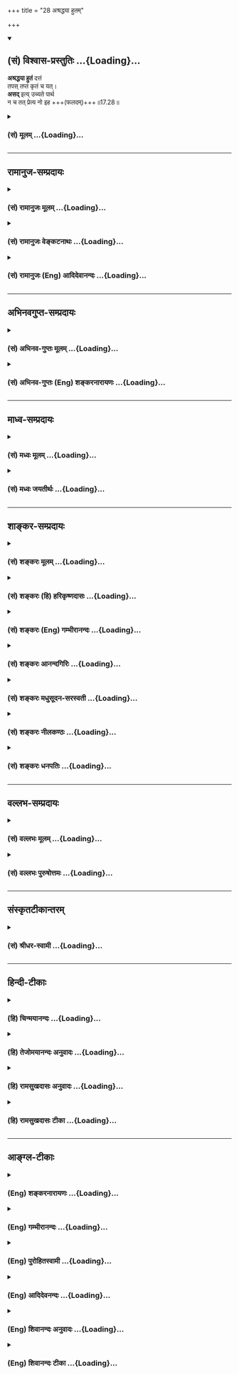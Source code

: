 +++
title = "28 अश्रद्धया हुतम्"

+++
<div class="js_include" newlevelforh1="2" title="(सं) विश्वास-प्रस्तुतिः" unfilled url="/purANam_vaiShNavam/mahAbhAratam/06-bhIShma-parva/03-bhagavad-gItA-parva/saMskRtam/vishvAsa-prastutiH/17_shraddhA-traya-vibhA/28_ashraddhayA_hutam.md">
<details open><summary><h2>(सं) विश्वास-प्रस्तुतिः ...{Loading}...</h2></summary>

**अश्रद्धया हुतं** दत्तं  
तपस् तप्तं कृतं च यत्।  
**असद्** इत्य् उच्यते पार्थ  
न च तत् प्रेत्य नो इह +++(फलदम्)+++॥17.28॥
</details>
</div>
<div class="js_include collapsed" newlevelforh1="3" title="(सं) मूलम्" unfilled url="/purANam_vaiShNavam/mahAbhAratam/06-bhIShma-parva/03-bhagavad-gItA-parva/saMskRtam/mUlam/17_shraddhA-traya-vibhA/28_ashraddhayA_hutam.md">
<details><summary><h3>(सं) मूलम् ...{Loading}...</h3></summary>

अश्रद्धया हुतं दत्तं तपस्तप्तं कृतं च यत्।  
असदित्युच्यते पार्थ न च तत्प्रेत्य नो इह।।17.28।।
</details>
</div>


_________________
## रामानुज-सम्प्रदायः
<div class="js_include collapsed" newlevelforh1="3" title="(सं) रामानुजः मूलम्" unfilled url="/purANam_vaiShNavam/mahAbhAratam/06-bhIShma-parva/03-bhagavad-gItA-parva/saMskRtam/rAmAnujaH/mUlam/17_shraddhA-traya-vibhA/28_ashraddhayA_hutam.md">
<details><summary><h3>(सं) रामानुजः मूलम् ...{Loading}...</h3></summary>

।।17.28।।**अश्रद्धया कृतं** शास्त्रीयम् अपि होमादिकम् **असद् इति**
उच्यते। कुतः **न च तत् प्रेत्य नो इह;** न मोक्षाय न सांसारिकाय च फलाय
इति।

</details>
</div>
<div class="js_include collapsed" newlevelforh1="3" title="(सं) रामानुजः वेङ्कटनाथः" unfilled url="/purANam_vaiShNavam/mahAbhAratam/06-bhIShma-parva/03-bhagavad-gItA-parva/saMskRtam/rAmAnujaH/venkaTanAthaH/17_shraddhA-traya-vibhA/28_ashraddhayA_hutam.md">
<details><summary><h3>(सं) रामानुजः वेङ्कटनाथः ...{Loading}...</h3></summary>

  
  
।।17.28।। शास्त्रविधिमुत्सृज्य \[16।27\] इत्यादिना अध्यायारम्भे
प्रश्नोत्तरमुखेन श्रद्धायुक्तस्याप्यशास्त्रीयस्यासुरत्वेनासत्त्वं
प्रतिपाद्य शास्त्रीयस्य ततो व्यावृत्तिर्दर्शिता इदानीं व्यतिरेकेण
प्रकृतानां सदिति निर्देशार्हत्वदृढीकरणाय शास्त्रीयस्यापि
श्रद्धारहितस्यासत्त्वमुच्यते। विशिष्टव्यतिरेकस्य विशेषणाभावे
विशेष्याभावे च समानत्वादित्यभिप्रायेणाऽऽहअश्रद्धया कृतं शास्त्रीयमपीति।
कृतशब्दस्य हुतदत्तयोरन्वयः। तप्तम् इत्यनेन तपसः
कृतत्वसिद्धेर्हुतदत्तशब्दावत्र भावार्थौ। एवं कृतशब्दस्य
विशेषणतयाऽन्वयेऽपेक्षिते सामान्यविषयपरोपकारादिविषयत्वक्लृप्तिरयुक्तेति च
भावः। यद्यप्यशास्त्रीयवन्निरयपतनैकहेतुत्वं नास्ति; तथापि
तत्तद्वाक्योदितफलाभावादसत्त्वमुपपद्यत इत्यभिप्रायेण हेत्वाकाङ्क्षां
दर्शयतिकुत इति। येयं प्रेते \[कठो.1।1।20\] इति श्रुत्यविरोधेन
प्रेत्यशब्दस्य मुक्तदशाविषयत्वोपपत्तौमोक्षकाङ्क्षिभिः \[17।25\]
इत्याद्युक्तफलव्यतिरेकस्यन च तत्प्रेत्य इत्यादिना विवक्षितत्वमाहन
मोक्षायेति। परिशेषसिद्धमिहशब्दस्यार्थमाहन सांसारिकाय
फलायेति। ,श्रद्धायुक्तमप्यवैदिकं; वैदिकमपि श्रद्धाहीनं
दृष्टादृष्टप्रयोजनविरहादननुष्ठेयम् उभयविधप्रयोजनयोगाद्वैदिकमेव
श्रद्धापूतमेवानुष्ठेयमित्यध्यायसार इति भावः।  
  
इति कवितार्किकसिंहस्य सर्वतन्त्रस्वतन्त्रस्य श्रीमद्वेङ्कटनाथस्य
वेदान्ताचार्यस्य कृतिषु भगवद्रामानुजविरचितश्रीमद्गीताभाष्यटीकायां
तात्पर्यचन्द्रिकायां सप्तदशोऽध्यायः।।17।।

</details>
</div>
<div class="js_include collapsed" newlevelforh1="3" title="(सं) रामानुजः (Eng) आदिदेवानन्दः" unfilled url="/purANam_vaiShNavam/mahAbhAratam/06-bhIShma-parva/03-bhagavad-gItA-parva/saMskRtam/rAmAnujaH/english/AdidevAnandaH/17_shraddhA-traya-vibhA/28_ashraddhayA_hutam.md">
<details><summary><h3>(सं) रामानुजः (Eng) आदिदेवानन्दः ...{Loading}...</h3></summary>

17.28 Offerings etc., when performed without faith, are Asat (i.e.,
unreal, bereft of efficiency), although they might be what has been enjoined by the Sastras. Why so; Because it is naught here or hereafter;
it will not lead to release nor to any desirable result in Samsara.

</details>
</div>


_________________
## अभिनवगुप्त-सम्प्रदायः
<div class="js_include collapsed" newlevelforh1="3" title="(सं) अभिनव-गुप्तः मूलम्" unfilled url="/purANam_vaiShNavam/mahAbhAratam/06-bhIShma-parva/03-bhagavad-gItA-parva/saMskRtam/abhinava-guptaH/mUlam/17_shraddhA-traya-vibhA/28_ashraddhayA_hutam.md">
<details><summary><h3>(सं) अभिनव-गुप्तः मूलम् ...{Loading}...</h3></summary>

।।17.28।। इदानीमश्रद्धावतः तामसं कर्म सर्वथा +++(S सर्वथैव )+++ निष्फलं
कारककलापसंयोजनसमुपजनितप्रयासमात्रफलमेव +++(Nसंयोजनमुपजनित -- )+++ ; इति
सर्वथैव +++(S सर्वथा )+++ अश्रद्धावता न भाव्यमित्युच्यते -- अश्रद्धयेति।
असदिति -- अप्रशस्तम्। तस्मात् प्रशस्ते कर्मणि यतमानानां सुखेनैव भवति
शिवम् इति।।। शिवम्।। अत्र संग्रहश्लोकः -- स एव कारकावेशः क्रिया
सैवाविशेषिणी।  
  
तथापि विज्ञानवतां मोक्षार्थे पर्यवस्यति।।।। इति
श्रीमहामाहेश्वराचार्यवर्यराजानकाभिनवगुप्तपादविर  
  
चिते श्रीमद्भगवद्गीतार्थसंग्रहे सप्तदशोऽध्यायः।।  
  

</details>
</div>
<div class="js_include collapsed" newlevelforh1="3" title="(सं) अभिनव-गुप्तः (Eng) शङ्करनारायणः" unfilled url="/purANam_vaiShNavam/mahAbhAratam/06-bhIShma-parva/03-bhagavad-gItA-parva/saMskRtam/abhinava-guptaH/english/shankaranArAyaNaH/17_shraddhA-traya-vibhA/28_ashraddhayA_hutam.md">
<details><summary><h3>(सं) अभिनव-गुप्तः (Eng) शङ्करनारायणः ...{Loading}...</h3></summary>

17.28 Asradhaya etc. ASAT : not praiseworthy (or inauspicious).
Therefore Happiness just easily arises for those who exert in the
prasieworthy (or auspicious) act.

</details>
</div>


_________________
## माध्व-सम्प्रदायः
<div class="js_include collapsed" newlevelforh1="3" title="(सं) मध्वः मूलम्" unfilled url="/purANam_vaiShNavam/mahAbhAratam/06-bhIShma-parva/03-bhagavad-gItA-parva/saMskRtam/madhvaH/mUlam/17_shraddhA-traya-vibhA/28_ashraddhayA_hutam.md">
<details><summary><h3>(सं) मध्वः मूलम् ...{Loading}...</h3></summary>

।।17.28।। तथाच ऋग्वेदखिलेषु -- यज्ञाद्या निष्फलं कर्म तत्स्यात्सद्वै
तदर्थकं कर्म वदन्ति देवाः। तच्छब्दानां
सन्निधेर्ब्रह्मप्रीतेस्तद्रूपत्वाज्जनितं ब्रह्म तस्य इति।

</details>
</div>
<div class="js_include collapsed" newlevelforh1="3" title="(सं) मध्वः जयतीर्थः" unfilled url="/purANam_vaiShNavam/mahAbhAratam/06-bhIShma-parva/03-bhagavad-gItA-parva/saMskRtam/madhvaH/jayatIrthaH/17_shraddhA-traya-vibhA/28_ashraddhayA_hutam.md">
<details><summary><h3>(सं) मध्वः जयतीर्थः ...{Loading}...</h3></summary>

।।17.28।। अश्रद्धया इत्यनेन ब्रह्मभक्तिरपीति अत्र श्रुतिसम्मतिमाह --
**तथा चे**ति। ओं यज्ञाद्याः वेदाद्योतत्वात्। निष्फलं
फलोद्देशरहितत्वात्तदर्थं ब्रह्मविषयम्। एवं तच्छब्दानां ब्रह्मशब्दानाम्।
यज्ञादिषु सन्निधेरवगततद्रूपत्वात् तत्प्रतिमात्वात् तस्योक्तप्रकारेण
यज्ञादीनामनुष्ठातुः।

</details>
</div>


_________________
## शाङ्कर-सम्प्रदायः
<div class="js_include collapsed" newlevelforh1="3" title="(सं) शङ्करः मूलम्" unfilled url="/purANam_vaiShNavam/mahAbhAratam/06-bhIShma-parva/03-bhagavad-gItA-parva/saMskRtam/shankaraH/mUlam/17_shraddhA-traya-vibhA/28_ashraddhayA_hutam.md">
<details><summary><h3>(सं) शङ्करः मूलम् ...{Loading}...</h3></summary>

।।17.28।। --,**अश्रद्धया हुतं** हवनं कृतम्; अश्रद्धया **दत्तं**
ब्राह्मणेभ्यः; अश्रद्धया **तपः तप्तम्** अनुष्ठितम्; तथा अश्रद्धयैव
**कृतं यत्** स्तुतिनमस्कारादि; तत् सर्वम् **असत् इति उच्यते;**
मत्प्राप्तिसाधनमार्गबाह्यत्वात् **पार्थ। न च तत्** बहुलायासमपि
**प्रेत्य** फलाय **नो** अपि इहार्थम्; साधुभिः निन्दितत्वात् इति।। इति
श्रीमत्परमहंसपरिव्राजकाचार्यस्य
श्रीगोविन्दभगवत्पूज्यपादशिष्यस्य,श्रीमच्छंकरभगवतः कृतौ
श्रीमद्भगवद्गीताभाष्ये  
  
सप्तदशोऽध्यायः।।  
  

</details>
</div>
<div class="js_include collapsed" newlevelforh1="3" title="(सं) शङ्करः (हि) हरिकृष्णदासः" unfilled url="/purANam_vaiShNavam/mahAbhAratam/06-bhIShma-parva/03-bhagavad-gItA-parva/saMskRtam/shankaraH/hindI/harikRShNadAsaH/17_shraddhA-traya-vibhA/28_ashraddhayA_hutam.md">
<details><summary><h3>(सं) शङ्करः (हि) हरिकृष्णदासः ...{Loading}...</h3></summary>

।।17.28।। क्योंकि सभी जगह श्रद्धाकी प्रधानतासे ही सब कुछ किया जाता है;
इसलिये --, बिना श्रद्धाके किया हुआ हवन; बिना श्रद्धाके ब्राह्मणोंको दिया
हुआ दान; तपा हुआ तप तथा और भी जो कुछ बिना श्रद्धाके किया हुआ स्तुति --
नमस्कारादि कर्म है वह सब; हे पार्थ मेरी प्राप्तिके साधनमार्गसे बाह्य
होनेके कारण असत् है; ऐसा कहा जाता है। क्योंकि वह बहुत परिश्रमयुक्त
होनेपर भी साधु पुरुषोंद्वारा निन्दित होनेके कारण न तो मरनेके पश्चात् फल
देनेवाला होता है और न इस लोकमें ही सुखदायक होता है।

</details>
</div>
<div class="js_include collapsed" newlevelforh1="3" title="(सं) शङ्करः (Eng) गम्भीरानन्दः" unfilled url="/purANam_vaiShNavam/mahAbhAratam/06-bhIShma-parva/03-bhagavad-gItA-parva/saMskRtam/shankaraH/english/gambhIrAnandaH/17_shraddhA-traya-vibhA/28_ashraddhayA_hutam.md">
<details><summary><h3>(सं) शङ्करः (Eng) गम्भीरानन्दः ...{Loading}...</h3></summary>

17.28 O son of Prtha, whatever is hutam, offered in sacrifice, poured as
oblation; and dattam, given in charity to Brahmanas,without faith;
whatever tapah, austerity; is taptam, performed without faith; so also,
whatever is krtam, done without faith, e.g. praise, salutation, etc.;
all that ucyate, is said to be; asat iti, of no avail, since it is
outside th course of discipline leading to Me. Ca, and, although
involving great effort; na ca tat, it is of no conseence; pretya, after
death, for producing (some) result; na, nor even for any result; iha,
because it is condemned by the wise. \[Thus it is established in this
chapter that, among persons who are not at all versed in the scriptures,
but are possessed of (either of the) three characterisitcs of sattva,
(rajas) etc., only those shall attain to Liberation who steadfastly
resort to sattva alone by partaking of sattvika food, (performing
sattvika) sacrifices) etc. to te exclusion of rajasika and tamasika food
etc., who destroy any defect that might arise in sacrifice etc. by
uttering the names of Brahman, who have fully purified their intellect,
and who have attained to the realization of Truth arising from one's
being endowed with such disciplines as hearing and and thinking
(sravana, manana) of, and meditation (nididhyasana) on Brahman.\]

</details>
</div>
<div class="js_include collapsed" newlevelforh1="3" title="(सं) शङ्करः आनन्दगिरिः" unfilled url="/purANam_vaiShNavam/mahAbhAratam/06-bhIShma-parva/03-bhagavad-gItA-parva/saMskRtam/shankaraH/AnandagiriH/17_shraddhA-traya-vibhA/28_ashraddhayA_hutam.md">
<details><summary><h3>(सं) शङ्करः आनन्दगिरिः ...{Loading}...</h3></summary>

।।17.28।। अश्रद्धान्वितस्यापि कर्मणो नामत्रयोच्चारणादवैगुण्ये
श्रद्धाप्राधान्यं न स्यादित्याशङ्क्याह -- **तत्र चेति।** सप्तमीभ्यां
प्रकृतं यज्ञादि गृह्यते सर्वं यज्ञादि सगुणमिति शेषः। तस्यासत्त्वं साधयति
-- **मत्प्राप्तीति।** ऐहिकामुष्मिकं वा फलमश्रद्धितेनापि कर्मणा
संपत्स्यते कुतोऽस्यासत्त्वमित्याशङ्क्याह -- **नचेति।**
तस्योभयविधफलाहेतुत्वे हेतुमाह -- **साधुभिरिति।** निन्दन्ति हि साधवः
श्रद्धारहितं कर्मातो नैतदुभयफलौपयिकमित्यर्थः। तदनेन शास्त्रानभिज्ञानमपि
श्रद्धावतां श्रद्धया सात्त्विकत्वादित्रैविध्यभाजां
राजसतामसाहारादित्यागेन सात्त्विकाहारादिसेवया सत्त्वैकशरणानां प्राप्तमपि
यज्ञादिवैगुण्यं ब्रह्मनामनिर्देशेन,परिहरतां परिशुद्धबुद्धीनां
श्रवणादिसामग्रीसंजाततत्त्वसाक्षात्कारवतां मोक्षोपपत्तिरिति स्थितम्। इति
श्रीमत्परमहंसपरिव्राजकाचार्यश्रीमच्छुद्धानन्दपूज्यपादशिष्यानन्दगिरिकृतौ
सप्तदशोऽध्यायः।।17।।  
  

</details>
</div>
<div class="js_include collapsed" newlevelforh1="3" title="(सं) शङ्करः मधुसूदन-सरस्वती" unfilled url="/purANam_vaiShNavam/mahAbhAratam/06-bhIShma-parva/03-bhagavad-gItA-parva/saMskRtam/shankaraH/madhusUdana-sarasvatI/17_shraddhA-traya-vibhA/28_ashraddhayA_hutam.md">
<details><summary><h3>(सं) शङ्करः मधुसूदन-सरस्वती ...{Loading}...</h3></summary>

।।17.28।। यद्यालस्यादिना शास्त्रीयं विधिमुत्सृज्य श्रद्दधानस्यैव
वृद्धव्यवहारमात्रेण यज्ञतपोदानादि कुर्वतां प्रमादाद्वैगुण्ये प्राप्ते
तत्सदिति ब्रह्मनिर्देशेन तत्परिहारस्तर्ह्यश्रद्दधानतया शास्त्रीयं
विधिमुत्सृज्य कामकारेण यत्किंचिद्यज्ञादि कुर्वतामसुराणामपि तेनैव
वैगुण्यपरिहारः स्यादिति कृतं श्रद्धया सात्त्विकत्वहेतुभूतयेत्यत आह --
अश्रद्धयेति। अश्रद्धया यद्धुतं हवनं कृतमग्नौ दत्तं यद्ब्राह्मणेभ्यो
यत्तपस्तप्तं यच्चान्यत्कर्म कृतं स्तुतिनमस्कारादि तत्सर्वमश्रद्धया
कृतमसदसाध्वित्युच्यते। अत ओंतत्सदिति निर्देशेन न तस्य साधुभावः शक्यते
कर्तुं सर्वथा तदयोग्यत्वाच्छिलाया इवाङ्कुरस्तत्कस्मादसदित्युच्यते शृणु
हे पार्थ; चो हेतौ। यस्मात्तदश्रद्धाकृतं न प्रेत्य परलोके फलति
विगुणत्वेनापूर्वाजनकत्वान्नो इह नापीह लोके यशः साधुभिर्निन्दितत्वात्। अत
ऐहिकामुष्मिकफलविकलत्वादश्रद्धाकृतस्य सात्त्विक्या श्रद्धयैव सात्त्विकं
यज्ञादि कुर्यादन्तःकरणशुद्धये। तादृशस्यैव श्रद्धापूर्वकस्य सात्त्विकस्य
यज्ञादेर्दैवाद्वैगुण्यशङ्कायां ब्रह्मणो नामनिर्देशेन साद्गुण्यं
संपादनीयमिति परमार्थः। श्रद्धापूर्वकसात्त्विकमपि यज्ञादि विगुणं ब्रह्मणो
नामनिर्देशेन सात्त्विकं च संपादितं भवतीति भाष्यम्। तदेवमस्मिन्नध्याये
आलस्यादिनाऽनादृतशास्त्राणां श्रद्धापूर्वकं वृद्धव्यवहारमात्रेण
प्रवर्तमानानां शास्त्रानादरेणासुरसाधर्म्येण श्रद्धापूर्वकानुष्ठानेन च
देवसाधर्म्येण किमसुरा अमी देवावेत्यर्जुनसंशयविषयाणां
राजसतामसश्रद्धापूर्वकं राजसतामसयज्ञादिकारिणोऽसुराः।
शास्त्रीयज्ञानसाधनानधिकारिणः सात्त्विकश्रद्धापूर्वकं
सात्त्विकयज्ञादिकारिणस्तु देहाः शास्त्रीयज्ञानसाधनाधिकारिण इति
श्रद्धात्रैविध्यप्रदर्शनमुखेनाहारादित्रैविध्यप्रदर्शनेन च भगवता निर्णयः
कृत इति सिद्धम्।

</details>
</div>
<div class="js_include collapsed" newlevelforh1="3" title="(सं) शङ्करः नीलकण्ठः" unfilled url="/purANam_vaiShNavam/mahAbhAratam/06-bhIShma-parva/03-bhagavad-gItA-parva/saMskRtam/shankaraH/nIlakaNThaH/17_shraddhA-traya-vibhA/28_ashraddhayA_hutam.md">
<details><summary><h3>(सं) शङ्करः नीलकण्ठः ...{Loading}...</h3></summary>

।।17.28।। सर्वत्र श्रद्धैव साद्गुण्यहेतुरिति व्यतिरेकमुखेनाह --
**अश्रद्धयेति।** हुतं होमः। दत्तं दानम्। तपस्तप्तमनुष्ठितम् कृतमश्रद्धया
विहितं भगवन्नामस्मरणमपि यच्चान्यत्तत्सर्वमसत् अभावभूतमित्युच्यते। पार्थ;
अतएव तत् प्रेत्य मृत्वा परलोके नोपयुज्यते। इहास्मिन् लोके वा नो
नैवोपयुज्यते। तस्मात् श्रद्धैव सात्त्विकी मातेव सुखकामैः शरणीकरणीयेति
भावः।

</details>
</div>
<div class="js_include collapsed" newlevelforh1="3" title="(सं) शङ्करः धनपतिः" unfilled url="/purANam_vaiShNavam/mahAbhAratam/06-bhIShma-parva/03-bhagavad-gItA-parva/saMskRtam/shankaraH/dhanapatiH/17_shraddhA-traya-vibhA/28_ashraddhayA_hutam.md">
<details><summary><h3>(सं) शङ्करः धनपतिः ...{Loading}...</h3></summary>

।।17.28।। तत्र सर्वत्रास्तिक्यलक्षणायाः श्रद्धायाः प्रधानतया सर्वं तथैव
संपाद्यते यस्मात्तस्मांदश्रद्धया हुतं हव्यवहनं कृतं दत्तं च ब्राह्णेब्यो
यत्तपस्तप्तं यच्चान्यत्कर्म स्तुतिनमस्कारादिकृतं तत्सर्वमसदित्युच्यते
सत्प्राप्तिमार्गादास्तिदास्तिक्यलक्षणाद्वाह्यत्वात्। असत्त्वमेव
प्रतिपादयति। नच तद्वह्वायासमपि प्रेत्य मृत्वा नापीह यशोरुपफलाय
साधुभिर्निन्दितत्वात्। हुतमित्युक्त्या विहिते कर्मणि श्रद्धावनधिकारी
प्रतिषिद्धे तु श्रद्धारहितोऽपीति बोधितम्। एतेन निषेधलङ्गिनो नास्तिकस्य
प्रत्यवायाभावप्रसङ्गो निरस्तः। ननुयदेव विद्यया करोति श्रद्धयोपनिषदा तदेव
वीर्यवत्तरं भवति इति श्रुत्या श्रद्धया कुतं वीर्यवत्तरं चेत्
श्रद्धारहितमपि वीर्यवदित्यर्थाद्वोधितमिति कथं भगवता प्रोक्तमसदित्युच्यत
इति। नैष दोषः। यतः श्रुतिस्तश्रद्धापदं भक्तिरुपश्रद्धापरं स्मृतिस्थं तु
विश्वसात्मकश्रद्धापरम्। एवंच नास्तिक्यबुद्य्धा कृतं सर्वं निरर्थकमेवातो
नास्तिक्यं श्रेयोर्थिभिः सर्वथैव हेयमिति भावः। पृथा पुत्रस्य तव तु कदापि
तन्नेचितमिति सूचयन्संबोधयति पार्थेति। तदनेन सप्तदशाध्यायेन
श्रद्धादित्रैविध्यं निरुपयता शास्त्रानभिज्ञानामपि सात्त्विकश्रद्धावतां
राजसतामसाहारदिपरिवर्जनेन सात्त्विकाहारादिसेवया सत्त्वैकशरणानां
प्राप्तमपि यज्ञादिवैगुण्यं ब्रह्मनामनिर्देशेन परिहरतां परिशुद्धबुद्धीनां
श्रवणादिना ब्रह्मात्मसाक्षात्कारो भवतीति प्रदर्शितम्।। इति
श्रीमत्परमहंसपरिव्राजकाचार्यश्रीबालस्वामिश्रीपादशिष्यदत्तवंशावतंसरामकुमारसूनुधनपतिविदुषा
विरचितायां श्रीकीताभाष्योत्कर्षदीपिकायां सप्तदशोऽध्यायः।।17।।  
  

</details>
</div>


_________________
## वल्लभ-सम्प्रदायः
<div class="js_include collapsed" newlevelforh1="3" title="(सं) वल्लभः मूलम्" unfilled url="/purANam_vaiShNavam/mahAbhAratam/06-bhIShma-parva/03-bhagavad-gItA-parva/saMskRtam/vallabhaH/mUlam/17_shraddhA-traya-vibhA/28_ashraddhayA_hutam.md">
<details><summary><h3>(सं) वल्लभः मूलम् ...{Loading}...</h3></summary>

।।17.28।। किञ्च यज्ञादिकं हुतादिकं च यत्कृतं अश्रद्धया
शास्त्रीयश्रद्धाराहित्येन तदसद्व्यर्थमित्यर्थः। कुतः न च तत्प्रेत्य नो
इहेति उभयलोकसुखासाधकत्वादित्यर्थः।

</details>
</div>
<div class="js_include collapsed" newlevelforh1="3" title="(सं) वल्लभः पुरुषोत्तमः" unfilled url="/purANam_vaiShNavam/mahAbhAratam/06-bhIShma-parva/03-bhagavad-gItA-parva/saMskRtam/vallabhaH/puruShottamaH/17_shraddhA-traya-vibhA/28_ashraddhayA_hutam.md">
<details><summary><h3>(सं) वल्लभः पुरुषोत्तमः ...{Loading}...</h3></summary>

  
  
।।17.28।। अथैतदतिरिक्तं श्रद्धाविहीनमेतदपि असदित्युच्यत इत्याह --
अश्रद्धयेति। अश्रद्धया श्रद्धां विना हुतं हवनादिकं; दत्तं दानादि; तप्तं
तपः; च पुनः यत्किञ्चित् कृतं कर्म यागतीर्थस्नानादिकं; हे पार्थ मद्भक्त
तत्सर्वं असदित्युच्यते; तच्च प्रेत्य परलोके न फलति मत्सम्बन्धाभावात्। इह
लोके न फलं; सदनादृतत्वात्। अतो मत्सम्बन्ध्येव लौकिकालौकिकं फलतीति तदेव
कर्त्तव्यमिति निरूपितम्। निष्फलं त्रिगुणं कर्म सश्रद्धमपि यत्कृतम्। सफलं
निर्गुणं चातः कर्त्तव्यमिति रूपितम्।

</details>
</div>


_________________
## संस्कृतटीकान्तरम्
<div class="js_include collapsed" newlevelforh1="3" title="(सं) श्रीधर-स्वामी" unfilled url="/purANam_vaiShNavam/mahAbhAratam/06-bhIShma-parva/03-bhagavad-gItA-parva/saMskRtam/shrIdhara-svAmI/17_shraddhA-traya-vibhA/28_ashraddhayA_hutam.md">
<details><summary><h3>(सं) श्रीधर-स्वामी ...{Loading}...</h3></summary>

।।17.28।। इदानीं सर्वकर्मसु श्रद्धयैव प्रवृत्त्यर्थमश्रद्धाकृतं सर्वं
निन्दति **--** **अश्रद्धयेति।** अश्रद्धया हुतं हवनं; दत्तं दानं; तप्तं
निर्वर्तितं तपः। यच्चान्यदपि कृतं कर्म तत्सर्वमसदित्युच्यते।
यतस्तत्प्रेत्य लोकान्तरे न फलति विगुणत्वात्। नो इह न चास्मिंल्लोके फलति;
अयशस्करत्वात्।

</details>
</div>


_________________
## हिन्दी-टीकाः
<div class="js_include collapsed" newlevelforh1="3" title="(हि) चिन्मयानन्दः" unfilled url="/purANam_vaiShNavam/mahAbhAratam/06-bhIShma-parva/03-bhagavad-gItA-parva/hindI/chinmayAnandaH/17_shraddhA-traya-vibhA/28_ashraddhayA_hutam.md">
<details><summary><h3>(हि) चिन्मयानन्दः ...{Loading}...</h3></summary>

।।17.28।। इस श्लोक में; निषेध की भाषा में निश्चयात्मक रूप से भगवान् कहते
हैं कि श्रद्धारहित कोई भी कर्म न इस लोक में और न मरण के पश्चात् ही
लाभदायक होता है। कर्मों का फल कर्ता की श्रद्धा; उत्साह और निश्चय पर ही
निर्भर करता है। मनुष्य की श्रद्धा ही उसके कर्मों को आभा प्रदान करती है।
अत कर्म का फल बहुत अधिक मात्रा में कर्ता की श्रद्धा पर निर्भर करता
है। यहाँ निश्चयात्मक रूप से कहा गया है कि श्रद्धारहित यज्ञ; दान; तप और
अन्य कर्म असत् होते हैं। असत् से सत् की उत्पत्ति नहीं हो सकती। इसलिए ऐसे
असत् कर्मों से कोई वास्तविक श्रेष्ठ फल प्राप्त नहीं किया जा सकता। भगवान्
के इस कथन से यह स्पष्ट होता है कि सब कर्मों में श्रद्धा की प्रमुखता है
और उसके बिना कर्म निष्फल होते हैं। श्रद्धा का यह नियम न केवल आध्यात्मिक
क्षेत्र में ही सत्य है; अपितु लौकिक फलों की प्राप्ति में भी उतना ही सत्य
प्रमाणित होता है। कर्ता को स्वयं अपने में; कर्म में तथा प्राप्य लक्ष्य
में श्रद्धा आवश्यक होती है; केवल तभी वह अपनी सम्पूर्ण क्षमता के साथ
प्रयत्न कर सकता है; अन्यथा नहीं। अत भगवान् श्रीकृष्ण कहते हैं कि अश्रद्धा
से किये गये यज्ञ; दान और तप असत् होते हैं। conclusion तत्सदिति
श्रीमद्भगवद्गीतासूपनिषत्सु ब्रह्मविद्धायां योगशास्त्रे  
  
श्रीकृष्णार्जुनसंवादे श्रद्धात्रयविभागयोगो नाम सप्तदशोऽध्याय।। इस प्रकार
श्रीकृष्णार्जुनसंवाद के रूप में ब्रह्मविद्या और योगशास्त्रस्वरूप
श्रीमद्भगवद्गीतोपनिषद् का श्रद्धात्रयविभागयोग नामक सत्रहवां अध्याय
समाप्त होता है।

</details>
</div>
<div class="js_include collapsed" newlevelforh1="3" title="(हि) तेजोमयानन्दः अनुवादः" unfilled url="/purANam_vaiShNavam/mahAbhAratam/06-bhIShma-parva/03-bhagavad-gItA-parva/hindI/tejomayAnandaH/anuvAdaH/17_shraddhA-traya-vibhA/28_ashraddhayA_hutam.md">
<details><summary><h3>(हि) तेजोमयानन्दः अनुवादः ...{Loading}...</h3></summary>

।।17.28।। हे पार्थ ! जो यज्ञ, दान, तप और कर्म अश्रद्धापूर्वक किया जाता
है, वह 'असत्' कहा जाता है; वह न इस लोक में (इह) और न मरण के पश्चात् (उस
लोक में) लाभदायक होता है।।

</details>
</div>
<div class="js_include collapsed" newlevelforh1="3" title="(हि) रामसुखदासः अनुवादः" unfilled url="/purANam_vaiShNavam/mahAbhAratam/06-bhIShma-parva/03-bhagavad-gItA-parva/hindI/rAmasukhadAsaH/anuvAdaH/17_shraddhA-traya-vibhA/28_ashraddhayA_hutam.md">
<details><summary><h3>(हि) रामसुखदासः अनुवादः ...{Loading}...</h3></summary>

।।17.28।। हे पार्थ ! अश्रद्धासे किया हुआ हवन, दिया हुआ दान और तपा हुआ तप
तथा और भी जो,कुछ किया जाय, वह सब 'असत्' -- ऐसा कहा जाता है। उसका फल न
यहाँ होता है, न मरनेके बाद ही होता है अर्थात् उसका कहीं भी सत् फल नहीं
होता।

</details>
</div>
<div class="js_include collapsed" newlevelforh1="3" title="(हि) रामसुखदासः टीका" unfilled url="/purANam_vaiShNavam/mahAbhAratam/06-bhIShma-parva/03-bhagavad-gItA-parva/hindI/rAmasukhadAsaH/TIkA/17_shraddhA-traya-vibhA/28_ashraddhayA_hutam.md">
<details><summary><h3>(हि) रामसुखदासः टीका ...{Loading}...</h3></summary>

।।17.28।।***व्याख्या --***  **अश्रद्धया हुतं दत्तं तपस्तप्तं कृतं च
यत् --** अश्रद्धापूर्वक यज्ञ; दान और तप किया जाय और **कृतं च यत्
(टिप्पणी प₀ 864)** अर्थात् जिसकी शास्त्रमें आज्ञा आती है; ऐसा जो कुछ
कर्म अश्रद्धापूर्वक किया जाय -- वह सब असत् कहा जाता है।**अश्रद्धया**
पदमें श्रद्धाके अभावका वाचक **नञ्** समास है; जिसका तात्पर्य है कि आसुर
लोग परलोक; पुनर्जन्म; धर्म; ईश्वर आदिमें श्रद्धा नहीं रखते।**बरन धर्म
नहिं आश्रम चारी।  
  
** श्रुति बिरोध रत सब उर नारी।। (मानस 7। 98। 1) -- इस प्रकारके विरुद्ध
भाव रखकर वे यज्ञ; दान आदि क्रियाएँ करते हैं। जब वे शास्त्रमें श्रद्धा ही
नहीं रखते; तो फिर वे यज्ञ आदि शास्त्रीय कर्म क्यों करते हैं वे उन
शास्त्रीय कर्मोंको इसलिये करते हैं कि लोगोंमें उन क्रियाओंका ज्यादा
प्रचलन है; उनको करनेवालोंका लोग आदर करते हैं तथा उनको करना अच्छा समझते
हैं। इसलिये समाजमें अच्छा बननेके लिये और जो लोग यज्ञ आदि शास्त्रीय कर्म
करते हैं; उनकी श्रेणीमें गिने जानेके लिये वे श्रद्धा न होनेपर भी
शास्त्रीय कर्म कर देते हैं।**असदित्युच्यते पार्थ न च तत्प्रेत्य नो इह
--** अश्रद्धापूर्वक यज्ञ आदि जो कुछ शास्त्रीय कर्म किया जाय; वह सब
**असत्** कहा जाता है। उसका न इस लोकमें फल होता है और न परलोकमें --
जन्मजन्मान्तरमें ही फल होता है। तात्पर्य यह कि सकामभावसे श्रद्धा एवं
विधिपूर्वक शास्त्रीय कर्मोंको करनेपर यहाँ धनवैभव; स्त्रीपुत्र आदिकी
प्राप्ति और मरनेके बाद स्वर्गादि लोकोंकी प्राप्ति हो सकती है और उन्हीं
कर्मोंको निष्कामभावसे श्रद्धा एवं विधिपूर्वक करनेपर अन्तःकरणकी शुद्धि
होकर परमात्मप्राप्ति हो जाती है परन्तु अश्रद्धापूर्वक कर्म करनेवालोंको
इनमेंसे कोई भी फल प्राप्त नहीं होता। यदि यहाँ यह कहा जाय कि
अश्रद्धापूर्वक जो कुछ भी किया जाता है; उसका इस लोकमें और परलोकमें कुछ भी
फल नहीं होता; तो जितने पापकर्म किये जाते हैं; वे सभी अश्रद्धासे ही किये
जाते हैं; तब तो उनका भी कोई फल नहीं होना चाहिये और मनुष्य भोग भोगने तथा
संग्रह करनेकी इच्छाको लेकर अन्याय; अत्याचार; झूठ; कपट; धोखेबाजी आदि
जितने भी पापकर्म करता है; उन कर्मोंका फल दण्ड भी नहीं चाहता पर वास्तवमें
ऐसी बात है नहीं। कारण कि कर्मोंका यह नियम है कि रागी पुरुष रागपूर्वक जो
कुछ भी कर्म करता है; उसका फल कर्ताके न चाहनेपर भी कर्ताको मिलता ही है।
इसलिये आसुरीसम्पदावालोंको बन्धन और आसुरी योनियों तथा नरकोंकी प्राप्ति
होती है। छोटेसेछोटा और साधारणसेसाधारण कर्म भी यदि उस परमात्माके
उद्देश्यसे ही निष्कामभावपूर्वक किया जाय; तो वह कर्म सत् हो जाता है
अर्थात् परमात्माकी प्राप्ति करानेवाला हो जाता है परन्तु ब़ड़ेसेबड़ा
यज्ञादि कर्म भी यदि श्रद्धापूर्वक और शास्त्रीय विधिविधानसे सकामभावपूर्वक
किया जाय; तो वह कर्म भी फल देकर नष्ट हो जाता है परमात्माकी प्राप्ति
करानेवाला नहीं होता तथा वे यज्ञादि कर्म यदि अश्रद्धापूर्वक किये जायँ; तो
वे सब असत् हो जाते हैं अर्थात् सत् फल देनेवाले नहीं होते। तात्पर्य यह है
कि परमात्माकी प्राप्तिमें क्रियाकी प्रधानता नहीं है; प्रत्युत
श्रद्धाभावकी ही प्रधानता है। पूर्वोक्त सद्भाव; साधुभाव; प्रशस्त कर्म;
सत्स्थिति और तदर्थीय कर्म -- ये पाँचों परमात्माकी प्राप्ति करानेवाले
होनेसे अर्थात् सत् -- परमात्माके साथ सम्बन्ध जोड़नेवाले होनेसे सत् कहे
जाते हैं। अश्रद्धासे किये गये कर्म असत् क्यों होते हैं वेदोंने; भगवान्ने
और शास्त्रोंने कृपा करके मनुष्योंके कल्याणके लिये ही ये शुभकर्म बताये
हैं; पर जो मनुष्य इन तीनोंपर अश्रद्धा करके शुभकर्म करते हैं; उनके ये सब
कर्म असत् हो जाते हैं। इन तीनोंपर की हुई अश्रद्धाके कारण उनको नरक आदि
दण्ड मिलने चाहिये परन्तु उनके कर्म शुभ (अच्छे) हैं; इसलिये उन कर्मोंका
कोई फल नहीं होता -- यही उनके लिये दण्ड है। मनुष्यको उचित है कि वह यज्ञ;
दान; तप; तीर्थ; व्रत आदि शास्त्रविहित कर्मोंको श्रद्धापूर्वक और
निष्कामभावसे करे। भगवान्ने विशेष कृपा करके मानवशरीर दिया है और इसमें
शुभकर्म करनेसे अपनेको और सब लोगोंको लाभ होता है। इसलिये जिससे अभी और
परिणाममें सबका हित हो -- ऐसे श्रेष्ठ कर्तव्यकर्म श्रद्धापूर्वक और
भगवान्की प्रसन्नताके लिये करते रहना चाहिये।  
  
**इस प्रकार ; तत्; सत् -- इन भगवन्नामोंके उच्चारणपूर्वक ब्रह्मविद्या और
योगशास्त्रमय श्रीमद्भगवद्गीतोपनिषद्रूप श्रीकृष्णार्जुनसंवादमें
श्रद्धात्रयविभागयोग नामक सत्रहवाँ अध्याय पूर्ण हुआ।।17।।  
  
** **,**

</details>
</div>


_________________
## आङ्ग्ल-टीकाः
<div class="js_include collapsed" newlevelforh1="3" title="(Eng) शङ्करनारायणः" unfilled url="/purANam_vaiShNavam/mahAbhAratam/06-bhIShma-parva/03-bhagavad-gItA-parva/english/shankaranArAyaNaH/17_shraddhA-traya-vibhA/28_ashraddhayA_hutam.md">
<details><summary><h3>(Eng) शङ्करनारायणः ...{Loading}...</h3></summary>

17.28. Without faith, whatever oblation is offered, what-ever gift is made, whatever austerity is practised, and whatever action is undertaken, that is called ASAT and it is of no avail after one's death and in this world.

</details>
</div>
<div class="js_include collapsed" newlevelforh1="3" title="(Eng) गम्भीरानन्दः" unfilled url="/purANam_vaiShNavam/mahAbhAratam/06-bhIShma-parva/03-bhagavad-gItA-parva/english/gambhIrAnandaH/17_shraddhA-traya-vibhA/28_ashraddhayA_hutam.md">
<details><summary><h3>(Eng) गम्भीरानन्दः ...{Loading}...</h3></summary>

17.28 O son of Prtha, whatever is offered in sacrifice and given in charity, as also whatever austerity is undertakne or whatever is done without, faith, is said to be of on avail. And it is of no conseence after death, nor here.

</details>
</div>
<div class="js_include collapsed" newlevelforh1="3" title="(Eng) पुरोहितस्वामी" unfilled url="/purANam_vaiShNavam/mahAbhAratam/06-bhIShma-parva/03-bhagavad-gItA-parva/english/purohitasvAmI/17_shraddhA-traya-vibhA/28_ashraddhayA_hutam.md">
<details><summary><h3>(Eng) पुरोहितस्वामी ...{Loading}...</h3></summary>

17.28 Whatsoever is done without faith, whether it be sacrifice,
austerity or gift or anything else, as called Asat' (meaning Unreal')
for it is the negation of Sat,' O Arjuna! Such an act has no significance, here or hereafter."

</details>
</div>
<div class="js_include collapsed" newlevelforh1="3" title="(Eng) आदिदेवनन्दः" unfilled url="/purANam_vaiShNavam/mahAbhAratam/06-bhIShma-parva/03-bhagavad-gItA-parva/english/AdidevanandaH/17_shraddhA-traya-vibhA/28_ashraddhayA_hutam.md">
<details><summary><h3>(Eng) आदिदेवनन्दः ...{Loading}...</h3></summary>

17.28 Whatever offering or gift is made, whatever austerity is practised and whatever action is performed without faith, that is called Asat, O Arjuna. It is naught here or hereafter.

</details>
</div>
<div class="js_include collapsed" newlevelforh1="3" title="(Eng) शिवानन्दः अनुवादः" unfilled url="/purANam_vaiShNavam/mahAbhAratam/06-bhIShma-parva/03-bhagavad-gItA-parva/english/shivAnandaH/anuvAdaH/17_shraddhA-traya-vibhA/28_ashraddhayA_hutam.md">
<details><summary><h3>(Eng) शिवानन्दः अनुवादः ...{Loading}...</h3></summary>

17.28 Whatever is sacrificed, given or performed, and whatever austerity is practised without faith, it is called 'Asat', O Arjuna; it is naught here or hereafter (after death).

</details>
</div>
<div class="js_include collapsed" newlevelforh1="3" title="(Eng) शिवानन्दः टीका" unfilled url="/purANam_vaiShNavam/mahAbhAratam/06-bhIShma-parva/03-bhagavad-gItA-parva/english/shivAnandaH/TIkA/17_shraddhA-traya-vibhA/28_ashraddhayA_hutam.md">
<details><summary><h3>(Eng) शिवानन्दः टीका ...{Loading}...</h3></summary>

17.28 अश्रद्धया without faith; हुतम् is sacrificed; दत्तम् given; तपः
austerity; तप्तम् is practised; कृतम् performed; च and; यत् whatever;
असत् Asat; इति thus; उच्यते is called; पार्थ O Partha; न not; च and; तत्
that; प्रेत्य hereafter (after death); न not; इह here.Commentary Asat That which changes form and has no permanent existence. It does not mean nonexistence as such.Acts of sacrifice; austerity and gift that are performed without faith; under pressure; or to prevent some sort of trouble or to gratify a craving; are Asat in their nature. They yield no permanent benefit or fruit to anybody.Any sacrifice; austerity or gift done without dedicating it to the Lord will be of no avail to the doer in this earthly life here or in the life beyond hereafter. It would be as useless as showers of rain falling on rocky ground or pouring oblations of ghee (clarified butter) on cold ashes. If you have no faith you will become egoistic and obstinate. Your heart will become hard. If you perform even hundreds of sacrifices without faith; without the spirit of selfsurrender to the Lord; even if you distribute the wealth of the whole world in charity without faith in and devotion to the Lord;
all these would be worthless and useless. The sages will not appreciate such sacrifices or gifts. Energy; money and time are simply wasted.Thus in the Upanishads of the glorious Bhagavad Gita; the science of the Eternal; the scripture of Yoga; the dialogue between Sri Krishna and Arjuna; ends the seventeenth discourse entitledThe Yoga of the Division of the Threefold Faith. ,

</details>
</div>
